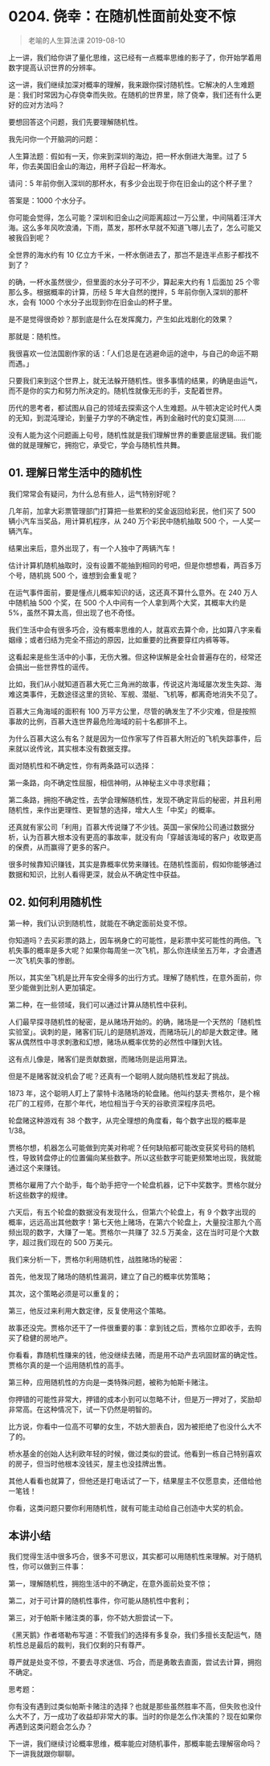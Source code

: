 # 0204. 侥幸：在随机性面前处变不惊
> 老喻的人生算法课
2019-08-10

上一讲，我们给你讲了量化思维，这已经有一点概率思维的影子了，你开始学着用数字提高认识世界的分辨率。

这一讲，我们继续加深对概率的理解，我来跟你探讨随机性。它解决的人生难题是：我们时常因为心存侥幸而失败。在随机的世界里，除了侥幸，我们还有什么更好的应对方法吗？

要想回答这个问题，我们先要理解随机性。

我先问你一个开脑洞的问题：

人生算法题：假如有一天，你来到深圳的海边，把一杯水倒进大海里。过了 5 年，你去美国旧金山的海边，用杯子舀起一杯海水。

请问：5 年前你倒入深圳的那杯水，有多少会出现于你在旧金山的这个杯子里？

答案是：1000 个水分子。

你可能会觉得，怎么可能？深圳和旧金山之间距离超过一万公里，中间隔着汪洋大海。这么多年风吹浪涌，下雨，蒸发，那杯水早就不知道飞哪儿去了，怎么可能又被我舀到呢？

全世界的海水约有 10 亿立方千米，一杯水倒进去了，那岂不是连半点影子都找不到了？

的确，一杯水虽然很少，但里面的水分子可不少，算起来大约有 1 后面加 25 个零那么多。根据概率的计算，历经 5 年大自然的搅拌，5 年前你倒入深圳的那杯水，会有 1000 个水分子出现到你在旧金山的杯子里。

是不是觉得很奇妙？那到底是什么在发挥魔力，产生如此戏剧化的效果？

那就是：随机性。

我很喜欢一位法国剧作家的话：「人们总是在逃避命运的途中，与自己的命运不期而遇。」

只要我们来到这个世界上，就无法躲开随机性。很多事情的结果，的确是由运气，而不是你的实力和努力所决定的。随机性就像无形的手，支配着世界。

历代的思考者，都试图从自己的领域去探索这个人生难题。从牛顿决定论时代人类的无知，到混沌理论，到量子力学的不确定性，再到金融时代的变幻莫测……

没有人能为这个问题画上句号，随机性就是我们理解世界的重要底层逻辑。我们能做的就是理解它，拥抱它，承受它，学会与随机性共舞。

## 01. 理解日常生活中的随机性

我们常常会有疑问，为什么总有些人，运气特别好呢？

几年前，加拿大彩票管理部门打算把一些累积的奖金返回给彩民，他们买了 500 辆小汽车当奖品，用计算机程序，从 240 万个彩民中随机抽取 500 个，一人奖一辆汽车。

结果出来后，意外出现了，有一个人独中了两辆汽车！

估计计算机随机抽取时，没有设置不能抽到相同的号吧，但是你想想看，两百多万个号，随机挑 500 个，谁想到会重复呢？

在运气事件面前，要是懂点儿概率知识的话，这还真不算什么意外。在 240 万人中随机抽 500 个奖，在 500 个人中间有一个人拿到两个大奖，其概率大约是 5%，虽然不算太高，但出现了也不奇怪。

我们生活中会有很多巧合，没有概率思维的人，就喜欢去算个命，比如算八字来看姻缘；或者归结为完全不搭边的原因，比如重要的比赛要穿红内裤等等。

这看起来是些生活中的小事，无伤大雅。但这种误解是全社会普遍存在的，经常还会搞出一些世界性的谣传。

比如，我们从小就知道百慕大死亡三角洲的故事，传说这片海域屡次发生失踪、海难这类事件，无数途径这里的货轮、军舰、潜艇、飞机等，都离奇地消失不见了。

百慕大三角海域的面积有 100 万平方公里，尽管的确发生了不少灾难，但是按照事故的比例，百慕大连世界最危险海域的前十名都排不上。

为什么百慕大这么有名？就是因为一位作家写了件百慕大附近的飞机失踪事件，后来就以讹传讹，其实根本没有数据支撑。

面对随机性和不确定性，你有两条路可以选择：

第一条路，向不确定性屈服，相信神明，从神秘主义中寻求慰藉；

第二条路，拥抱不确定性，去学会理解随机性，发现不确定背后的秘密，并且利用随机性，来作出更理性、更智慧的选择，增大人生「中奖」的概率。

还真就有家公司「利用」百慕大传说赚了不少钱。英国一家保险公司通过数据分析，认为百慕大根本没有更高的事故率，就没有向「穿越该海域的客户」收取更高的保费，从而赢得了更多的客户。

很多时候靠知识赚钱，其实是靠概率优势来赚钱。在随机性面前，假如你能够通过数据和知识，比别人看得更深，就会从不确定性中获益。

## 02. 如何利用随机性

第一种，我们认识到随机性，就能在不确定面前处变不惊。

你知道吗？去买彩票的路上，因车祸身亡的可能性，是彩票中奖可能性的两倍。飞机失事的概率是多大呢？如果你每周坐一次飞机，那么你连续坐五万年，才会遭遇一次飞机失事的惨剧。

所以，其实坐飞机是比开车安全得多的出行方式。理解了随机性，在意外面前，你至少能做到比别人更加镇定。

第二种，在一些领域，我们可以通过计算从随机性中获利。

人们最早探寻随机性的秘密，是从赌场开始的。的确，赌场是一个天然的「随机性实验室」。讽刺的是，赌客们玩儿的是随机游戏，而赌场玩儿的却是大数定律。赌客从偶然性中寻求刺激和幻想，赌场从概率优势的必然性中赚到大钱。

这有点儿像是，赌客们是贡献数据，而赌场则是运用算法。

但是不是赌客就没机会了呢？还真有一个聪明人就向随机性发起了挑战。

1873 年，这个聪明人盯上了蒙特卡洛赌场的轮盘赌。他叫约瑟夫·贾格尔，是个棉花厂的工程师，在那个年代，地位相当于今天的谷歌资深程序员吧。

轮盘赌这种游戏有 38 个数字，从完全理想的角度看，每个数字出现的概率是 1/38。

贾格尔想，机器怎么可能做到完美对称呢？任何缺陷都可能改变获奖号码的随机性，导致转盘停止的位置偏向某些数字。所以这些数字可能更频繁地出现，我就能通过这个来赚钱。

贾格尔雇用了六个助手，每个助手把守一个轮盘机器，记下中奖数字。贾格尔就分析这些数字的规律。

六天后，有五个轮盘的数据没有发现什么，但第六个轮盘上，有 9 个数字出现的概率，远远高出其他数字！第七天他上赌场，在第六个轮盘上，大量投注那九个高频出现的数字，大赚了一笔。贾格尔一共赚了 32.5 万美金，这在当时可是个大数字，超过我们现在的 500 万美元。

我们来分析一下，贾格尔利用随机性，战胜赌场的秘密：

首先，他发现了赌场的随机性漏洞，建立了自己的概率优势策略；

其次，这个策略必须是可以重复的；

第三，他反过来利用大数定律，反复使用这个策略。

故事还没完。贾格尔还干了一件很重要的事：拿到钱之后，贾格尔立即收手，去购买了稳健的房地产。

你看看，靠随机性赚来的钱，他没继续去赌，而是用不动产去巩固财富的确定性。贾格尔真的是一个运用随机性的高手。

第三种，应用随机性的方向是一类特殊问题，被称为帕斯卡赌注。

你押错的可能性非常大，押错的成本小到可以忽略不计，但是万一押对了，奖励却非常高。在这种情况下，试一下仍然是明智的。

比方说，你看中一位高不可攀的女生，不妨大胆表白，因为被拒绝了也没什么大不了的。

桥水基金的创始人达利欧年轻的时候，做过类似的尝试。他看到一栋自己特别喜欢的房子，但当时他根本没钱买，屋主也没挂牌出售。

其他人看看也就算了，但他还是打电话试了一下，结果屋主不仅愿意卖，还借给他一笔钱！

你看，这类问题只要你利用随机性，就有可能主动给自己创造中大奖的机会。

## 本讲小结

我们觉得生活中很多巧合，很多不可思议，其实都可以用随机性来理解。对于随机性，你可以做到三件事：

第一，理解随机性，拥抱生活中的不确定，在意外面前处变不惊；

第二，对于可计算的随机性事件，你可能从随机性中套利；

第三，对于帕斯卡赌注类的事，你不妨大胆尝试一下。

《黑天鹅》作者塔勒布写道：不管我们的选择有多复杂，我们多擅长支配运气，随机性总是最后的裁判，我们仅剩的只有尊严。

尊严就是处变不惊，不要去寻求迷信、巧合，而是勇敢去直面，尝试去计算，拥抱不确定。

思考题：

你有没有遇到过类似帕斯卡赌注的选择？也就是那些虽然胜率不高，但失败也没什么大不了，万一成功了收益却非常大的事。当时的你是怎么作决策的？现在如果你再遇到这类问题会怎么办？

下一讲，我们继续讨论概率思维，概率能应对随机事件，那概率能去理解宿命吗？下一讲我就跟你聊聊。


